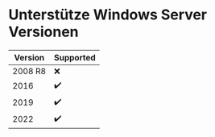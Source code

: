 # Unterstütze Windows Server Versionen

| Version | Supported            |
| ------- | ------------------   |
| 2008 R8 | :x:                  |
| 2016    | ✔️                  |
| 2019    | ✔️                  |
| 2022    | ✔️                  |

